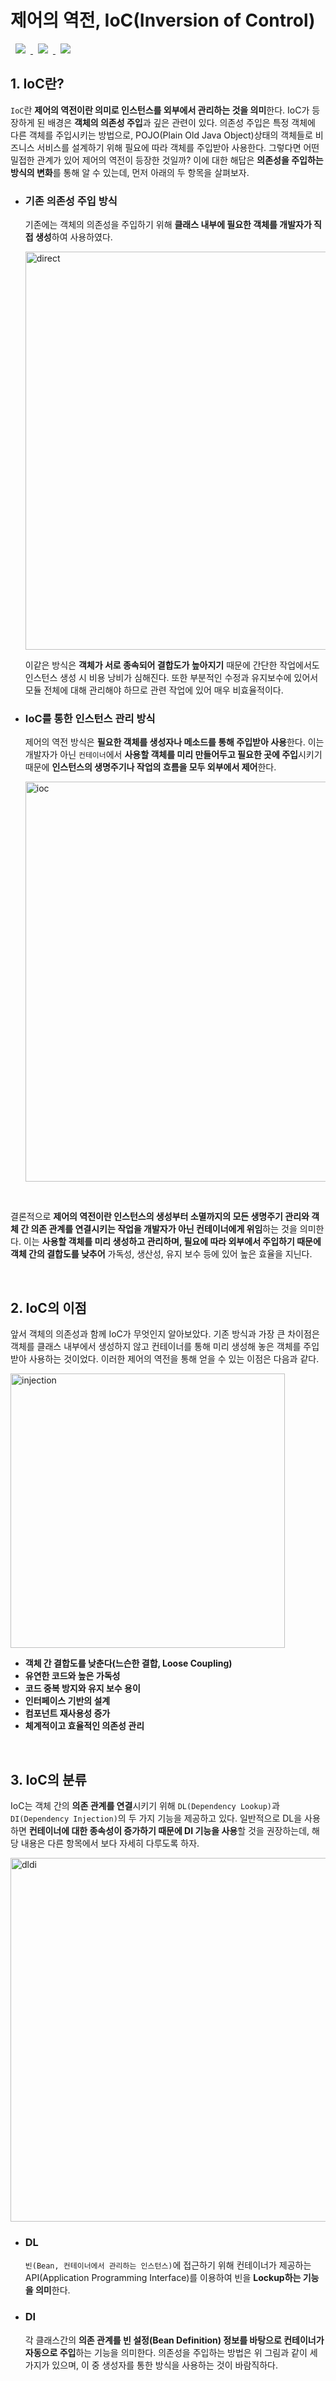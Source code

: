 # 제어의 역전, IoC(Inversion of Control)
<a href="http://melonicedlatte.com/">
    <img src="https://img.shields.io/badge/Spring-red"
        style="height : auto; margin-left : 8px; margin-right : 8px;"/>
    <img src="https://img.shields.io/badge/Core-orange"
        style="height : auto; margin-left : 8px; margin-right : 8px;"/>
    <img src="https://img.shields.io/badge/IoC-yellow"
        style="height : auto; margin-left : 8px; margin-right : 8px;"/>
</a>

## 1. IoC란?
`IoC`란 **제어의 역전이란 의미로 인스턴스를 외부에서 관리하는 것을 의미**한다. IoC가 등장하게 된 배경은 **객체의 의존성 주입**과 깊은 관련이 있다. 의존성 
주입은 특정 객체에 다른 객체를 주입시키는 방법으로, POJO(Plain Old Java Object)상태의 객체들로 비즈니스 서비스를 설계하기 위해 필요에 따라 객체를 주입받아 
사용한다. 그렇다면 어떤 밀접한 관계가 있어 제어의 역전이 등장한 것일까? 이에 대한 해답은 **의존성을 주입하는 방식의 변화**를 통해 알 수 있는데, 먼저 아래의 두 항목을 살펴보자.

  * ### 기존 의존성 주입 방식 ###
    기존에는 객체의 의존성을 주입하기 위해 **클래스 내부에 필요한 객체를 개발자가 직접 생성**하여 사용하였다.

    <img width="637" alt="direct" src="https://user-images.githubusercontent.com/78818063/173543055-1abde6d9-5f5f-4ffc-9c4d-5876de5afef0.png">
    
    이같은 방식은 **객체가 서로 종속되어 결합도가 높아지기** 때문에 간단한 작업에서도 인스턴스 생성 시 비용 낭비가 심해진다. 또한 부분적인 수정과 유지보수에 있어서 
    모듈 전체에 대해 관리해야 하므로 관련 작업에 있어 매우 비효율적이다.
    
  * ### IoC를 통한 인스턴스 관리 방식 ###
    제어의 역전 방식은 **필요한 객체를 생성자나 메소드를 통해 주입받아 사용**한다. 이는 개발자가 아닌 `컨테이너`에서 **사용할 객체를 미리 만들어두고 필요한 곳에 
    주입**시키기 때문에 **인스턴스의 생명주기나 작업의 흐름을 모두 외부에서 제어**한다.

    <img width="640" alt="ioc" src="https://user-images.githubusercontent.com/78818063/173543064-59580d71-423e-4859-9dcf-70e1d7f8137e.png">

<br>

결론적으로 **제어의 역전이란 인스턴스의 생성부터 소멸까지의 모든 생명주기 관리와 객체 간 의존 관계를 연결시키는 작업을 개발자가 아닌 컨테이너에게 위임**하는 것을 의미한다. 
이는 **사용할 객체를 미리 생성하고 관리하며, 필요에 따라 외부에서 주입하기 때문에 객체 간의 결합도를 낮추어** 가독성, 생산성, 유지 보수 등에 있어 높은 효율을 지닌다.

<br>

## 2. IoC의 이점
앞서 객체의 의존성과 함께 IoC가 무엇인지 알아보았다. 기존 방식과 가장 큰 차이점은 객체를 클래스 내부에서 생성하지 않고 컨테이너를 통해 미리 생성해 놓은 객체를 
주입받아 사용하는 것이었다. 이러한 제어의 역전을 통해 얻을 수 있는 이점은 다음과 같다.

<img width="439" alt="injection" src="https://user-images.githubusercontent.com/78818063/173543076-423338b2-5a42-41fd-8913-969bba200bf5.png">

* **객체 간 결합도를 낮춘다(느슨한 결합, Loose Coupling)**
* **유연한 코드와 높은 가독성**
* **코드 중복 방지와 유지 보수 용이**
* **인터페이스 기반의 설계**
* **컴포넌트 재사용성 증가**
* **체계적이고 효율적인 의존성 관리**

<br>

## 3. IoC의 분류
IoC는 객체 간의 **의존 관계를 연결**시키기 위해 `DL(Dependency Lookup)`과 `DI(Dependency Injection)`의 두 가지 기능을 제공하고 있다. 
일반적으로 DL을 사용하면 **컨테이너에 대한 종속성이 증가하기 때문에 DI 기능을 사용**할 것을 권장하는데, 해당 내용은 다른 항목에서 보다 자세히 다루도록 하자.

<img width="582" alt="dldi" src="https://user-images.githubusercontent.com/78818063/173543087-d9cc571e-8b66-4061-84ab-2325b489f656.png">

  * ### DL ###
    `빈(Bean, 컨테이너에서 관리하는 인스턴스)`에 접근하기 위해 컨테이너가 제공하는 API(Application Programming Interface)를 이용하여 
    빈을 **Lockup하는 기능을 의미**한다.

  * ### DI ###
    각 클래스간의 **의존 관계를 빈 설정(Bean Definition) 정보를 바탕으로 컨테이너가 자동으로 주입**하는 기능을 의미한다. 의존성을 주입하는 방법은 위 그림과 
    같이 세 가지가 있으며, 이 중 생성자를 통한 방식을 사용하는 것이 바람직하다. 

<br>
